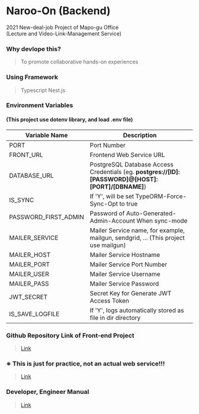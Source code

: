 # Naroo-On (Backend)

<p>
2021 New-deal-job Project of Mapo-gu Office<br/>
(Lecture and Video-Link-Management Service)
</p>

### Why devlope this?

> To promote collaborative hands-on experiences

### Using Framework

> Typescript
> Nest.js

### Environment Variables

#### (This project use dotenv library, and load .env file)

| Variable Name        | Description                                                                                        |
| -------------------- | -------------------------------------------------------------------------------------------------- |
| PORT                 | Port Number                                                                                        |
| FRONT_URL            | Frontend Web Service URL                                                                           |
| DATABASE_URL         | PostgreSQL Database Access Credentials (eg. **postgres://[ID]:[PASSWORD]@[HOST]:[PORT]/[DBNAME]**) |
| IS_SYNC              | If 'Y', will be set TypeORM-Force-Sync-Opt to true                                                 |
| PASSWORD_FIRST_ADMIN | Password of Auto-Generated-Admin-Account When sync-mode                                            |
| MAILER_SERVICE       | Mailer Service name, for example, mailgun, sendgrid, ... (This project use mailgun)                |
| MAILER_HOST          | Mailer Service Hostname                                                                            |
| MAILER_PORT          | Mailer Service Port Number                                                                         |
| MAILER_USER          | Mailer Service Username                                                                            |
| MAILER_PASS          | Mailer Service Password                                                                            |
| JWT_SECRET           | Secret Key for Generate JWT Access Token                                                           |
| IS_SAVE_LOGFILE      | If 'Y', logs automatically stored as file in dir directory                                         |

### Github Repository Link of Front-end Project

> [Link](https://github.com/konerds/naroo-on-frontend)

### ※ This is just for practice, not an actual web service!!!

> [Link](https://naroo-on-frontend-dot-macro-market-370703.du.r.appspot.com)

### Developer, Engineer Manual

> [Link](https://cdn.discordapp.com/attachments/943123016659922977/1059857891256967318/naroo-on-manual-211028.pdf)
